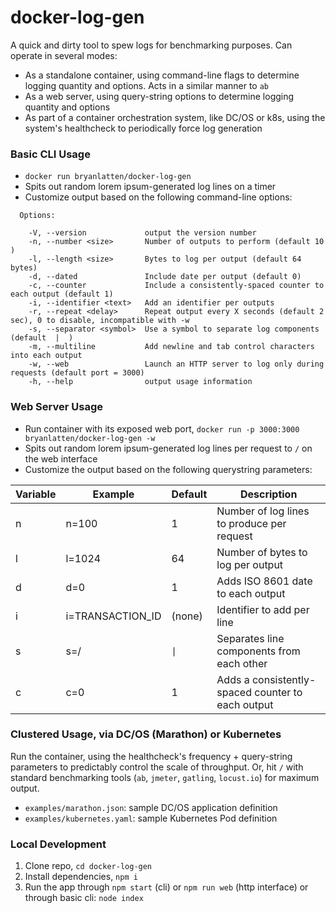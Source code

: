 # docker-log-gen
A quick and dirty tool to spew logs for benchmarking purposes. Can operate in several modes:
- As a standalone container, using command-line flags to determine logging quantity and options. Acts in a similar manner to `ab`
- As a web server, using query-string options to determine logging quantity and options
- As part of a container orchestration system, like DC/OS or k8s, using the system's healthcheck to periodically force log generation

### Basic CLI Usage
- `docker run bryanlatten/docker-log-gen`
- Spits out random lorem ipsum-generated log lines on a timer
- Customize output based on the following command-line options:

```
  Options:

    -V, --version             output the version number
    -n, --number <size>       Number of outputs to perform (default 10 )
    -l, --length <size>       Bytes to log per output (default 64 bytes)
    -d, --dated               Include date per output (default 0)
    -c, --counter             Include a consistently-spaced counter to each output (default 1)
    -i, --identifier <text>   Add an identifier per outputs
    -r, --repeat <delay>      Repeat output every X seconds (default 2 sec), 0 to disable, incompatible with -w
    -s, --separator <symbol>  Use a symbol to separate log components (default  |  )
    -m, --multiline           Add newline and tab control characters into each output
    -w, --web                 Launch an HTTP server to log only during requests (default port = 3000)
    -h, --help                output usage information
```

### Web Server Usage
- Run container with its exposed web port, `docker run -p 3000:3000 bryanlatten/docker-log-gen -w`
- Spits out random lorem ipsum-generated log lines per request to `/` on the web interface
- Customize the output based on the following querystring parameters:

Variable | Example | Default | Description
--- | --- | --- | ---
n | n=100 | 1 | Number of log lines to produce per request
l | l=1024 | 64 | Number of bytes to log per output
d | d=0 | 1 | Adds ISO 8601 date to each output
i | i=TRANSACTION_ID | (none) | Identifier to add per line
s | s=\/ | ` \| ` | Separates line components from each other
c | c=0 | 1 | Adds a consistently-spaced counter to each output


### Clustered Usage, via DC/OS (Marathon) or Kubernetes

Run the container, using the healthcheck's frequency + query-string parameters to predictably control the scale of throughput. Or, hit `/` with standard benchmarking tools (`ab`, `jmeter`, `gatling`, `locust.io`) for maximum output.

- `examples/marathon.json`: sample DC/OS application definition
- `examples/kubernetes.yaml`: sample Kubernetes Pod definition

### Local Development

1. Clone repo, `cd docker-log-gen`
1. Install dependencies, `npm i`
1. Run the app through `npm start` (cli) or `npm run web` (http interface) or through basic cli: `node index`
